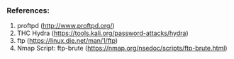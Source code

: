 ### References:
1. proftpd (http://www.proftpd.org/)
2. THC Hydra (https://tools.kali.org/password-attacks/hydra)
3. ftp (https://linux.die.net/man/1/ftp)
4. Nmap Script: ftp-brute (https://nmap.org/nsedoc/scripts/ftp-brute.html)
